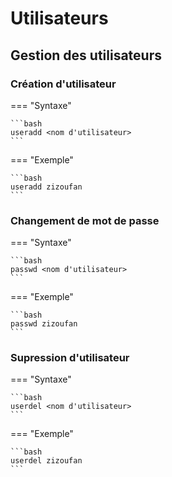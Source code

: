 # Utilisateurs

## Gestion des utilisateurs

### Création d'utilisateur

=== "Syntaxe"

    ```bash
    useradd <nom d'utilisateur>
    ```

=== "Exemple"

    ```bash
    useradd zizoufan
    ```

### Changement de mot de passe

=== "Syntaxe"

    ```bash
    passwd <nom d'utilisateur>
    ```

=== "Exemple"

    ```bash
    passwd zizoufan
    ```

### Supression d'utilisateur

=== "Syntaxe"

    ```bash
    userdel <nom d'utilisateur>
    ```

=== "Exemple"

    ```bash
    userdel zizoufan
    ```
